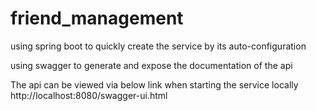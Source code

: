 # friend_management

using spring boot to quickly create the service by its auto-configuration

using swagger to generate and expose the documentation of the api

The api can be viewed via below link when starting the service locally
http://localhost:8080/swagger-ui.html
